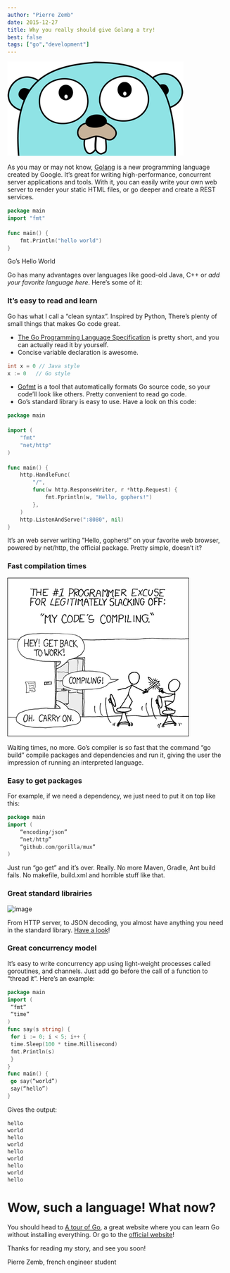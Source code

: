 ```yaml
---
author: "Pierre Zemb"
date: 2015-12-27
title: Why you really should give Golang a try!
best: false
tags: ["go","development"]
---
```


![image](/img/golang-a-try/golang_1.png)


As you may or may not know, [Golang](https://golang.org/) is a new programming language created by Google. It’s great for writing high-performance, concurrent server applications and tools. With it, you can easily write your own web server to render your static HTML files, or go deeper and create a REST services.

```go
package main
import "fmt"

func main() {
    fmt.Println("hello world")
}
```

Go’s Hello World

Go has many advantages over languages like good-old Java, C++ or *add your favorite language here*. Here’s some of it:

### It’s easy to read and learn

Go has what I call a “clean syntax”. Inspired by Python, There’s plenty of small things that makes Go code great.

*   [The Go Programming Language Specification](https://golang.org/ref/spec) is pretty short, and you can actually read it by yourself.
*   Concise variable declaration is awesome.

```go
int x = 0 // Java style
x := 0   // Go style
```

*   [Gofmt](http://golang.org/cmd/gofmt/) is a tool that automatically formats Go source code, so your code’ll look like others. Pretty convenient to read go code.
*   Go’s standard library is easy to use. Have a look on this code:

```go
package main

import (
    "fmt"
    "net/http"
)

func main() {
    http.HandleFunc(
        "/",
        func(w http.ResponseWriter, r *http.Request) {
            fmt.Fprintln(w, "Hello, gophers!")
        },
    )
    http.ListenAndServe(":8080", nil)
}
```

It’s an web server writing ”Hello, gophers!” on your favorite web browser, powered by net/http, the official package. Pretty simple, doesn’t it?

### Fast compilation times

![image](/img/golang-a-try/golang_2.png)


Waiting times, no more. Go’s compiler is so fast that the command “go build” compile packages and dependencies and run it, giving the user the impression of running an interpreted language.

### **Easy to get packages**

For example, if we need a dependency, we just need to put it on top like this:

```go
package main
import (
    “encoding/json”
    “net/http”
    “github.com/gorilla/mux”
)
```

Just run “go get” and it’s over. Really. No more Maven, Gradle, Ant build fails. No makefile, build.xml and horrible stuff like that.

### Great standard librairies

![image](/img/golang-a-try/golang_3.png)


From HTTP server, to JSON decoding, you almost have anything you need in the standard library. [Have a look](https://golang.org/pkg/)!

### Great concurrency model

It’s easy to write concurrency app using light-weight processes called goroutines, and channels. Just add go before the call of a function to “thread it”. Here’s an example:

```go 
package main
import (
 “fmt”
 “time”
)
func say(s string) {
 for i := 0; i < 5; i++ {
 time.Sleep(100 * time.Millisecond)
 fmt.Println(s)
 }
}
func main() {
 go say(“world”)
 say(“hello”)
}

```

Gives the output:

```
hello
world
hello
world
hello
world
hello
world
hello
```

# Wow, such a language! What now?

You should head to [A tour of Go](https://tour.golang.org/welcome/1), a great website where you can learn Go without installing everything. Or go to the [official website](https://golang.org)!

Thanks for reading my story, and see you soon!

Pierre Zemb, french engineer student